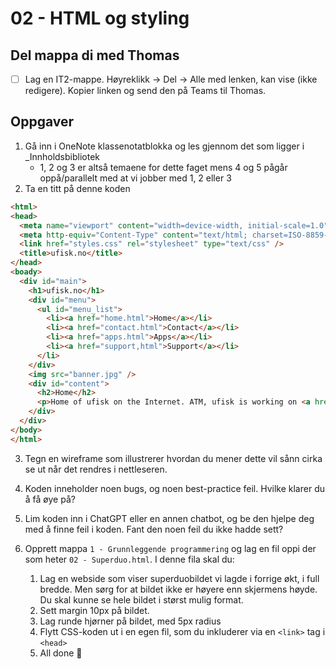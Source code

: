 # 02 - HTML og styling

## Del mappa di med Thomas
- [ ] Lag en IT2-mappe. Høyreklikk -> Del -> Alle med lenken, kan vise (ikke redigere). Kopier linken og send den på Teams til Thomas.

## Oppgaver

1. Gå inn i OneNote klassenotatblokka og les gjennom det som ligger i _Innholdsbibliotek
	- 1, 2 og 3 er altså temaene for dette faget mens 4 og 5 pågår oppå/parallelt med at vi jobber med 1, 2 eller 3
2. Ta en titt på denne koden
```html
<html>
<head>
  <meta name="viewport" content="width=device-width, initial-scale=1.0">
  <meta http-equiv="Content-Type" content="text/html; charset=ISO-8859-1" />
  <link href="styles.css" rel="stylesheet" type="text/css" />
  <title>ufisk.no</title>
</head>
<boady>
  <div id="main">
    <h1>ufisk.no</h1>
    <div id="menu">
      <ul id="menu_list">
        <li><a href="home.html">Home</a></li>
        <li><a href="contact.html">Contact</a></li>
        <li><a href="apps.html">Apps</a></li>
        <li><a href="support,html">Support</a></li>
      </li>
    </div>
    <img src="banner.jpg" />
    <div id="content">
      <h2>Home</h2>
      <p>Home of ufisk on the Internet. ATM, ufisk is working on <a href="superapp.html">an insanely super app</p>
    </div>
  </div>
</body>
</html>
```

3. Tegn en wireframe som illustrerer hvordan du mener dette vil sånn cirka se ut når det rendres i nettleseren.
4. Koden inneholder noen bugs, og noen best-practice feil. Hvilke klarer du å få øye på?
5. Lim koden inn i ChatGPT eller en annen chatbot, og be den hjelpe deg med å finne feil i koden. Fant den noen feil du ikke hadde sett?
6. Opprett mappa `1 - Grunnleggende programmering` og lag en fil oppi der som heter `02 - Superduo.html`. I denne fila skal du:

	1. Lag en webside som viser superduobildet vi lagde i forrige økt, i full bredde. Men sørg for at bildet ikke er høyere enn skjermens høyde. Du skal kunne se hele bildet i størst mulig format.
	2. Sett margin 10px på bildet.
	3. Lag runde hjørner på bildet, med 5px radius
	4. Flytt CSS-koden ut i en egen fil, som du inkluderer via en `<link>` tag i `<head>`
	5. All done 🤙

